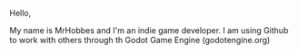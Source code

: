 Hello, 

My name is MrHobbes and I'm an indie game developer. 
I am using Github to work with others through th Godot Game Engine (godotengine.org)


<!---
ItsMrHobbes/ItsMrHobbes is a ✨ special ✨ repository because its `README.md` (this file) appears on your GitHub profile.
You can click the Preview link to take a look at your changes.
--->
